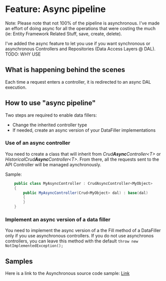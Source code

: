 # Feature: Async pipeline
Note: Please note that not 100% of the pipeline is asynchronous. I've made an effort of doing async for all the operations that were costing the much (ie: Entity Framework Related Stuff, save, create, delete).

I've added the async feature to let you use if you want synchronous or asynchronous Controllers and Repositories (Data Access Layers @ DAL). TODO: WHY USE

## What is happening behind the scenes
Each time a request enters a controller, it is redirected to an async DAL execution. 

## How to use "async pipeline"
Two steps are required to enable data fillers:
- Change the inherited controller type 
- If needed, create an async version of your DataFiller implementations

### Use of an async controller
You need to create a class that will inherit from *Crud**Async**Controller\<T>* or *HistoricalCrud**Async**Controller\<T>*. From there, all the requests sent to the API Controller will be managed aynchronously.

Sample:

```csharp
    public class MyAsyncController : CrudAsyncController<MyObject>
    {
        public MyAsyncController(Crud<MyObject> dal) : base(dal)
        {
        }
    }
```

### Implement an async version of a data filler
You need to implement the async version of a the Fill method of a DataFiller only if you use asynchronous controllers. If you do not use asynchronos controllers, you can leave this method with the default ```throw new NotImplementedException();```

## Samples

Here is a link to the Asynchronous source code sample: [Link](https://github.com/lonesomegeek/LSG.GenericCrud.Samples/tree/master/Sample.Async)
